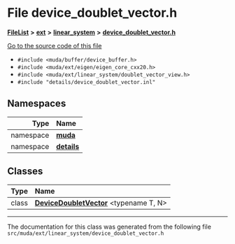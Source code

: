 

# File device\_doublet\_vector.h



[**FileList**](files.md) **>** [**ext**](dir_dee31a662aa40cb7fc08cb07824f4a9a.md) **>** [**linear\_system**](dir_6f09a74f7ee1db37d591c4a0fc2f2223.md) **>** [**device\_doublet\_vector.h**](device__doublet__vector_8h.md)

[Go to the source code of this file](device__doublet__vector_8h_source.md)



* `#include <muda/buffer/device_buffer.h>`
* `#include <muda/ext/eigen/eigen_core_cxx20.h>`
* `#include <muda/ext/linear_system/doublet_vector_view.h>`
* `#include "details/device_doublet_vector.inl"`













## Namespaces

| Type | Name |
| ---: | :--- |
| namespace | [**muda**](namespacemuda.md) <br> |
| namespace | [**details**](namespacemuda_1_1details.md) <br> |


## Classes

| Type | Name |
| ---: | :--- |
| class | [**DeviceDoubletVector**](classmuda_1_1_device_doublet_vector.md) &lt;typename T, N&gt;<br> |



















































------------------------------
The documentation for this class was generated from the following file `src/muda/ext/linear_system/device_doublet_vector.h`

